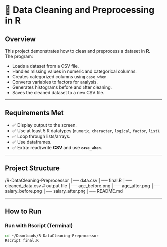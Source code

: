 # 🧹 Data Cleaning and Preprocessing in R

## Overview
This project demonstrates how to clean and preprocess a dataset in **R**.  
The program:
- Loads a dataset from a CSV file.  
- Handles missing values in numeric and categorical columns.  
- Creates categorized columns using `case_when`.  
- Converts variables to factors for analysis.  
- Generates histograms before and after cleaning.  
- Saves the cleaned dataset to a new CSV file.  

---

## Requirements Met
- ✅ Display output to the screen.  
- ✅ Use at least 5 R datatypes (`numeric`, `character`, `logical`, `factor`, `list`).  
- ✅ Loop through lists/arrays.  
- ✅ Use dataframes.  
- ✅ Extra: read/write **CSV** and use **`case_when`**.  

---

## Project Structure

/R-DataCleaning-Preprocessor
│── data.csv
│── final.R
│── cleaned_data.csv # output file
│── age_before.png
│── age_after.png
│── salary_before.png
│── salary_after.png
│── README.md

---

## How to Run

### Run with Rscript (Terminal)
```bash
cd ~/Downloads/R-DataCleaning-Preprocessor
Rscript final.R

